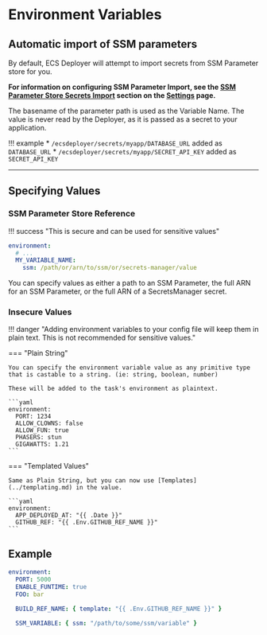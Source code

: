 # Environment Variables


## Automatic import of SSM parameters
By default, ECS Deployer will attempt to import secrets from SSM Parameter store for you.

**For information on configuring SSM Parameter Import, see the [SSM Parameter Store Secrets Import](settings.md#ssm-import) section on the [Settings](settings.md) page.**

The basename of the parameter path is used as the Variable Name. The value is never read by the Deployer, as it is passed as a secret to your application.

!!! example
    * `/ecsdeployer/secrets/myapp/DATABASE_URL` added as `DATABASE_URL`
    * `/ecsdeployer/secrets/myapp/SECRET_API_KEY` added as `SECRET_API_KEY`


----

## Specifying Values

### SSM Parameter Store Reference
!!! success "This is secure and can be used for sensitive values"

```yaml
environment:
  # ...
  MY_VARIABLE_NAME:
    ssm: /path/or/arn/to/ssm/or/secrets-manager/value
```

You can specify values as either a path to an SSM Parameter, the full ARN for an SSM Parameter, or the full ARN of a SecretsManager secret.


### Insecure Values

!!! danger "Adding environment variables to your config file will keep them in plain text. This is not recommended for sensitive values."

=== "Plain String"

    You can specify the environment variable value as any primitive type that is castable to a string. (ie: string, boolean, number)

    These will be added to the task's environment as plaintext.

    ```yaml
    environment:
      PORT: 1234
      ALLOW_CLOWNS: false
      ALLOW_FUN: true
      PHASERS: stun
      GIGAWATTS: 1.21
    ```

=== "Templated Values"

    Same as Plain String, but you can now use [Templates](../templating.md) in the value.

    ```yaml
    environment:
      APP_DEPLOYED_AT: "{{ .Date }}"
      GITHUB_REF: "{{ .Env.GITHUB_REF_NAME }}"
    ```


## Example

```yaml
environment:
  PORT: 5000
  ENABLE_FUNTIME: true
  FOO: bar

  BUILD_REF_NAME: { template: "{{ .Env.GITHUB_REF_NAME }}" }

  SSM_VARIABLE: { ssm: "/path/to/some/ssm/variable" }

```